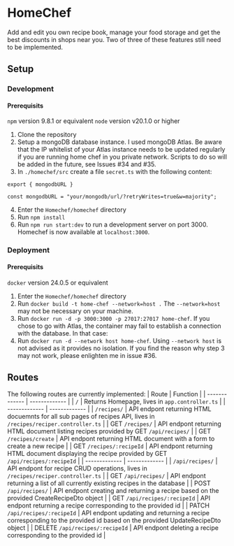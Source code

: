 # HomeChef


Add and edit you own recipe book, manage your food storage and get the best discounts in shops near you. Two of three of these features still need to be implemented.

## Setup
### Development
#### Prerequisits
`npm` version 9.8.1 or equivalent
`node` version v20.1.0 or higher

1. Clone the repository
2. Setup a mongoDB database instance. I used mongoDB Atlas. Be aware that the IP whitelist of your Atlas instance needs to be updated regularly if you are running home chef in you private network. Scripts to do so will be added in the future, see Issues #34 and #35.
3. In `./homechef/src` create a file `secret.ts` with the following content:
```
export { mongodbURL }

const mongodbURL = "your/mongodb/url/?retryWrites=true&w=majority";
```
4. Enter the `Homechef/homechef` directory
5. Run `npm install`
6. Run `npm run start:dev` to run a development server on port 3000. Homechef is now available at `localhost:3000`.
### Deployment
#### Prerequisits
`docker` version 24.0.5 or equivalent
1. Enter the `Homechef/homechef` directory
2. Run `docker build -t home-chef --network=host .` The `--network=host` may not be necessary on your machine.
3. Run `docker run -d -p 3000:3000 -p 27017:27017 home-chef`. If you chose to go with Atlas, the container may fail to establish a connection with the database. In that case:
4. Run `docker run -d --network host home-chef`. Using `--network host` is not advised as it provides no isolation. If you find the reason why step 3 may not work, please enlighten me in issue #36.

## Routes

The following routes are currently implemented:
| Route  | Function |
| ------------- | ------------- |
| `/`  | Returns Homepage, lives in `app.controller.ts` |
| ------------- | ------------- |
| `/recipes/`  | API endpont returning HTML docuemnts for all sub pages of recipes API, lives in `/recipes/reciper.controller.ts`  |
| GET `/recipes/`  | API endpont returning HTML document listing recipes provided by GET `/api/recipes/` |
| GET `/recipes/create`  | API endpont returning HTML document with a form to create a new recipe |
| GET `/recipes/:recipeId`  | API endpont returning HTML document displaying the recipe provided by GET `/api/recipes/:recipeId` |
| ------------- | ------------- |
| `/api/recipes/`  | API endpont for recipe CRUD operations, lives in `/recipes/reciper.controller.ts` |
| GET `/api/recipes/`  | API endpont returning a list of all currently existing recipes in the database |
| POST `/api/recipes/`  | API endpont creating and returning a recipe based on the provided CreateRecipeDto object |
| GET `/api/recipes/:recipeId`  | API endpont returning a recipe corresponding to the provided id |
| PATCH `/api/recipes/:recipeId`  | API endpont updating and returning a recipe corresponding to the provided id based on the provided UpdateRecipeDto object |
| DELETE `/api/recipes/:recipeId`  | API endpont deleting a recipe corresponding to the provided id |
